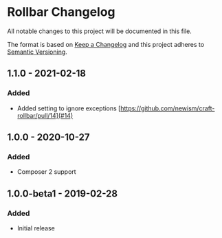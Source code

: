 # Rollbar Changelog

All notable changes to this project will be documented in this file.

The format is based on [Keep a Changelog](http://keepachangelog.com/) and this project adheres to [Semantic Versioning](http://semver.org/).

## 1.1.0 - 2021-02-18
### Added
- Added setting to ignore exceptions [https://github.com/newism/craft-rollbar/pull/14](#14)

## 1.0.0 - 2020-10-27
### Added
- Composer 2 support

## 1.0.0-beta1 - 2019-02-28
### Added
- Initial release
